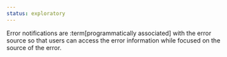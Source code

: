 ```yaml
---
status: exploratory
---
```


Error notifications are :term[programmatically associated] with the error source so that users can access the error information while focused on the source of the error.
